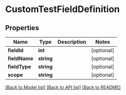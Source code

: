 # CustomTestFieldDefinition

## Properties
Name | Type | Description | Notes
------------ | ------------- | ------------- | -------------
**fieldId** | **int** |  | [optional] 
**fieldName** | **string** |  | [optional] 
**fieldType** | **string** |  | [optional] 
**scope** | **string** |  | [optional] 

[[Back to Model list]](../README.md#documentation-for-models) [[Back to API list]](../README.md#documentation-for-api-endpoints) [[Back to README]](../README.md)


